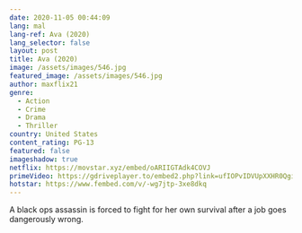 ```yaml
---
date: 2020-11-05 00:44:09
lang: mal
lang-ref: Ava (2020)
lang_selector: false
layout: post
title: Ava (2020)
image: /assets/images/546.jpg
featured_image: /assets/images/546.jpg
author: maxflix21
genre:
  - Action
  - Crime
  - Drama
  - Thriller
country: United States
content_rating: PG-13
featured: false
imageshadow: true
netflix: https://movstar.xyz/embed/oARIIGTAdk4COVJ
primeVideo: https://gdriveplayer.to/embed2.php?link=ufIOPvIDVUpXXHR0QgiUMAevVt1su%252Bi4HMcHGi7d0vDKy9ygFDoLSqygSWugGClS8KniLdJG%252BYOJGG61ztasGvGLu7Tmml99WBUTz9KEdRJvRLPf%252FF50F6XzIonHqDirvuo0hCpJBEG%252BNZG92lz3%252Bed2%252FqLJVBr1iGqZdUZylZ1HLVxvi5HDNPnumuLXI2Lok%253D
hotstar: https://www.fembed.com/v/-wg7jtp-3xe8dkq
---
```

A black ops assassin is forced to fight for her own survival after a job goes dangerously wrong.